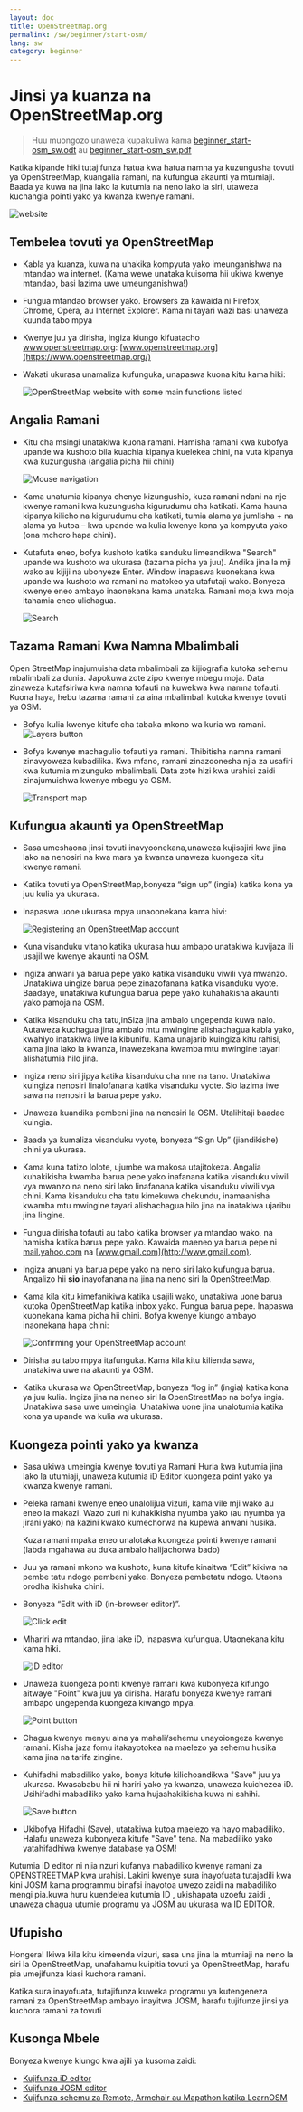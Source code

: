 ```yaml
---
layout: doc
title: OpenStreetMap.org
permalink: /sw/beginner/start-osm/
lang: sw
category: beginner
---
```


Jinsi ya kuanza na OpenStreetMap.org
====================================

> Huu muongozo unaweza kupakuliwa kama [beginner_start-osm_sw.odt](/files/beginner_start-osm_sw.odt) au [beginner_start-osm_sw.pdf](/files/beginner_start-osm_sw.pdf)

Katika kipande hiki tutajifunza hatua kwa hatua namna ya kuzungusha
tovuti ya OpenStreetMap, kuangalia ramani, na kufungua akaunti ya
mtumiaji. Baada ya kuwa na jina lako la kutumia na neno lako la siri, utaweza
kuchangia pointi yako ya kwanza kwenye ramani.

![website][]

Tembelea tovuti ya OpenStreetMap
-------------------------------

-   Kabla ya kuanza, kuwa na uhakika kompyuta yako imeunganishwa  na mtandao wa internet.
    (Kama wewe unataka kuisoma hii ukiwa kwenye mtandao, basi lazima uwe umeunganishwa!)
-   Fungua mtandao browser yako. Browsers za kawaida ni Firefox, Chrome, Opera, au Internet
    Explorer. Kama ni tayari wazi basi unaweza kuunda tabo mpya


-   Kwenye juu ya dirisha, ingiza kiungo kifuatacho www.openstreetmap.org:
    [www.openstreetmap.org](https://www.openstreetmap.org/)
-   Wakati ukurasa unamaliza kufunguka, unapaswa kuona kitu kama
    hiki:


    ![OpenStreetMap website with some main functions listed][]

Angalia Ramani
----------------

-   Kitu cha msingi unatakiwa kuona ramani. Hamisha ramani kwa kubofya
    upande wa kushoto bila kuachia kipanya kuelekea chini, na
    vuta kipanya kwa kuzungusha (angalia picha hii chini)

    ![Mouse navigation][]

-   Kama unatumia kipanya chenye kizungushio, kuza ramani ndani na nje
    kwenye ramani kwa kuzungusha kigurudumu cha katikati. Kama hauna
    kipanya kilicho na kigurudumu cha katikati, tumia alama ya jumlisha +
    na alama ya kutoa – kwa upande wa kulia kwenye kona ya kompyuta yako
    (ona mchoro hapa chini).

-   Kutafuta eneo, bofya kushoto katika sanduku limeandikwa "Search" upande
    wa kushoto wa ukurasa (tazama picha ya juu). Andika jina la mji wako
    au kijiji na ubonyeze Enter. Window inapaswa kuonekana kwa upande wa
    kushoto wa ramani na matokeo ya utafutaji wako. Bonyeza kwenye eneo
    ambayo inaonekana kama unataka. Ramani moja kwa moja itahamia eneo
    ulichagua.

    ![Search][]



Tazama Ramani  Kwa Namna Mbalimbali
-----------------------------------

Open StreetMap inajumuisha data mbalimbali za kijiografia kutoka sehemu
mbalimbali za dunia. Japokuwa zote zipo kwenye mbegu moja. Data zinaweza
kutafsiriwa kwa namna tofauti na kuwekwa kwa namna tofauti. Kuona haya,
hebu tazama ramani za aina mbalimbali kutoka kwenye tovuti ya OSM.

-   Bofya kulia kwenye kitufe cha tabaka mkono wa kuria wa ramani.
    ![Layers button][]

-   Bofya kwenye machagulio tofauti ya ramani. Thibitisha namna ramani
    zinavyoweza kubadilika. Kwa mfano, ramani zinazoonesha njia za usafiri
    kwa kutumia mizunguko mbalimbali. Data zote hizi kwa urahisi zaidi
    zinajumuishwa kwenye mbegu ya OSM.

    ![Transport map][]

Kufungua akaunti ya OpenStreetMap
-------------------------------

-   Sasa umeshaona jinsi tovuti inavyoonekana,unaweza  kujisajiri kwa
    jina lako na nenosiri na kwa mara ya kwanza unaweza kuongeza kitu
    kwenye ramani.

-   Katika tovuti ya OpenStreetMap,bonyeza “sign up” (ingia) katika kona
    ya juu kulia ya ukurasa.

-   Inapaswa uone ukurasa mpya unaoonekana kama hivi:

    ![Registering an OpenStreetMap account][]

-   Kuna visanduku vitano katika ukurasa huu ambapo unatakiwa kuvijaza
    ili usajiliwe kwenye akaunti na OSM.

-   Ingiza anwani ya barua pepe yako katika visanduku viwili vya mwanzo.
    Unatakiwa uingize barua pepe zinazofanana katika visanduku vyote.
    Baadaye, unatakiwa kufungua barua pepe yako kuhahakisha akaunti
    yako pamoja na OSM.

-   Katika kisanduku cha tatu,inSiza jina ambalo ungependa kuwa nalo.
    Autaweza kuchagua jina ambalo mtu mwingine alishachagua kabla
    yako, kwahiyo inatakiwa liwe la kibunifu. Kama unajarib kuingiza
    kitu rahisi, kama jina lako la kwanza, inawezekana kwamba mtu
    mwingine tayari alishatumia hilo jina.

-   Ingiza neno siri jipya katika kisanduku cha nne na tano. Unatakiwa
    kuingiza nenosiri linalofanana katika visanduku vyote. Sio lazima
    iwe sawa na nenosiri la barua pepe yako.

-   Unaweza kuandika pembeni jina na nenosiri la OSM. Utalihitaji baadae
    kuingia.

-   Baada ya kumaliza visanduku vyote, bonyeza “Sign Up” (jiandikishe)
    chini ya ukurasa.

-   Kama kuna tatizo lolote, ujumbe wa makosa utajitokeza. Angalia
    kuhakikisha kwamba barua pepe yako inafanana katika visanduku
    viwili vya mwanzo na neno siri lako linafanana katika visanduku
    viwili vya chini. Kama kisanduku cha tatu kimekuwa chekundu,
    inamaanisha kwamba mtu mwingine tayari alishachagua hilo jina na
    inatakiwa ujaribu jina lingine.

-   Fungua dirisha tofauti au tabo katika  browser ya mtandao wako, na hamisha
    katika barua pepe yako. Kawaida maeneo ya barua pepe ni
    [mail.yahoo.com](http://mail.yahoo.com) na [www.gmail.com](http://www.gmail.com).

-   Ingiza anuani ya barua pepe yako na neno siri lako kufungua barua.
    Angalizo hii __sio__ inayofanana na jina na neno siri la OpenStreetMap.

-   Kama kila kitu kimefanikiwa katika usajili wako, unatakiwa uone barua
    kutoka OpenStreetMap katika inbox yako. Fungua barua pepe. Inapaswa
    kuonekana kama picha hii chini. Bofya kwenye kiungo ambayo inaonekana
    hapa chini:


    ![Confirming your OpenStreetMap account][]

-   Dirisha au tabo mpya itafunguka. Kama kila kitu kilienda sawa,
    unatakiwa uwe na akaunti ya OSM.

-   Katika ukurasa wa OpenStreetMap, bonyeza “log in” (ingia) katika kona
    ya juu kulia. Ingiza jina na neneo siri la OpenStreetMap na bofya ingia.
    Unatakiwa sasa uwe umeingia. Unatakiwa uone jina unalotumia katika kona
    ya upande wa kulia wa ukurasa.

Kuongeza pointi yako ya kwanza
------------------------------

-   Sasa ukiwa umeingia kwenye tovuti ya Ramani Huria kwa kutumia jina
    lako la utumiaji, unaweza kutumia iD Editor kuongeza point yako ya
    kwanza kwenye ramani.

-   Peleka ramani kwenye eneo unalolijua vizuri, kama vile mji wako au eneo la makazi. Wazo zuri ni kuhakikisha nyumba     yako (au nyumba ya jirani yako) na kazini kwako kumechorwa na kupewa anwani husika.

    Kuza ramani mpaka eneo unalotaka kuongeza pointi kwenye ramani (labda mgahawa au duka ambalo halijachorwa bado)

-   Juu ya ramani mkono wa kushoto, kuna kitufe kinaitwa “Edit” kikiwa na pembe
    tatu ndogo pembeni yake. Bonyeza pembetatu ndogo. Utaona orodha ikishuka chini.

-   Bonyeza “Edit with iD (in-browser editor)”.

    ![Click edit][]
-   Mhariri wa mtandao, jina lake iD, inapaswa kufungua. Utaonekana kitu kama hiki.

    ![iD editor][]

-   Unaweza kuongeza pointi kwenye ramani kwa kubonyeza kifungo aitwaye "Point"
    kwa juu ya dirisha. Harafu bonyeza kwenye ramani ambapo ungependa kuongeza
    kiwango mpya.

    ![Point button][]

-   Chagua kwenye menyu aina ya mahali/sehemu unayoiongeza kwenye ramani. Kisha jaza
    fomu itakayotokea na maelezo ya sehemu husika kama jina na tarifa zingine.

-   Kuhifadhi mabadiliko yako, bonya kitufe kilichoandikwa "Save" juu ya ukurasa.
    Kwasababu hii ni hariri yako ya kwanza, unaweza kuichezea iD. Usihifadhi mabadiliko
    yako kama hujaahakikisha kuwa ni sahihi.

    ![Save button][]

-   Ukibofya Hifadhi (Save), utatakiwa kutoa maelezo ya hayo mabadiliko. Halafu unaweza
    kubonyeza kitufe "Save" tena. Na mabadiliko yako yatahifadhiwa kwenye database ya OSM!

<!-- link to iD editor chapter when ready -->

Kutumia iD editor ni njia nzuri kufanya mabadiliko kwenye ramani za OPENSTREETMAP kwa urahisi.
Lakini kwenye sura inayofuata tutajadili kwa kini JOSM kama programmu binafsi inayotoa uwezo
zaidi na mabadiliko mengi pia.kuwa huru kuendelea kutumia ID , ukishapata uzoefu zaidi , unaweza
chagua utumie programu ya JOSM au ukurasa wa ID EDITOR.


Ufupisho
--------

Hongera! Ikiwa kila kitu kimeenda vizuri, sasa una jina la mtumiaji na neno
la siri  la OpenStreetMap, unafahamu kuipitia tovuti ya OpenStreetMap,
harafu pia umejifunza kiasi kuchora ramani.

Katika sura inayofuata, tutajifunza kuweka programu ya kutengeneza ramani
za OpenStreetMap ambayo inayitwa JOSM, harafu tujifunze jinsi ya kuchora
ramani za tovuti

Kusonga Mbele
--------------
Bonyeza kwenye kiungo kwa ajili ya kusoma zaidi:

*  [Kujifunza iD editor](/sw/beginner/id-editor/)
*  [Kujifunza JOSM editor](/sw/josm/start-josm/)
*  [Kujifunza sehemu za Remote, Armchair au Mapathon katika LearnOSM](/sw/coordination/remote/)

[website]: /images/beginner/start-osm_website.png
[OpenStreetMap website with some main functions listed]: /images/beginner/osm-website-main-functions.png
[Mouse navigation]: /images/beginner/mouse-navigation.png
[Search]: /images/beginner/search.png
[Layers button]: /images/beginner/layers.png
[Transport map]: /images/beginner/transport-map.png
[Registering an OpenStreetMap account]: /images/beginner/registering-account.png
[Confirming your OpenStreetMap account]: /images/beginner/confirming-account.png
[Click edit]: /images/beginner/click-edit.png
[iD editor]: /images/beginner/id-editor.png
[Point button]: /images/beginner/point-button.png
[Save button]: /images/beginner/save-button.png
